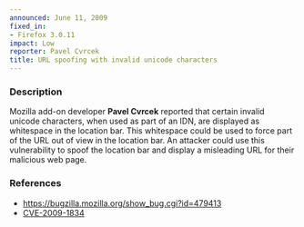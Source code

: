 ```yaml
---
announced: June 11, 2009
fixed_in:
- Firefox 3.0.11
impact: Low
reporter: Pavel Cvrcek
title: URL spoofing with invalid unicode characters
---
```


<h3>Description</h3>

<p>Mozilla add-on developer <strong>Pavel Cvrcek</strong> reported
that certain invalid unicode characters, when used as part of an IDN,
are displayed as whitespace in the location bar.  This whitespace
could be used to force part of the URL out of view in the location
bar.  An attacker could use this vulnerability to spoof the location
bar and display a misleading URL for their malicious web page.</p>

<h3>References</h3>

<ul>
  <li><a href="https://bugzilla.mozilla.org/show_bug.cgi?id=479413">https://bugzilla.mozilla.org/show_bug.cgi?id=479413</a></li>
  <li><a class="ex-ref" href="http://cve.mitre.org/cgi-bin/cvename.cgi?name=CVE-2009-1834">CVE-2009-1834</a></li>
</ul>



